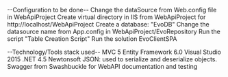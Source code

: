 --Configuration to be done--
Change the dataSource from Web.config file in WebApiProject
Create virtual directory in IIS from WebApiProject for http://localhost/WebApiProject
Create a database: "EvoDB"
Change the datasource name from App.config in WebApiProject/EvoRepository
Run the script "Table Creation Script"
Run the solution EvoClientSPA


--Technology/Tools stack used--
MVC 5
Entity Framework 6.0
Visual Studio 2015
.NET 4.5
Newtonsoft JSON: used to serialize and deserialize objects.
Swagger from Swashbuckle for WebAPI documentation and testing

